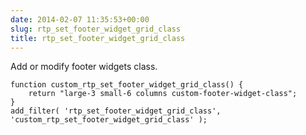 ```yaml
---
date: 2014-02-07 11:35:53+00:00
slug: rtp_set_footer_widget_grid_class
title: rtp_set_footer_widget_grid_class
---
```


Add or modify footer widgets class.

    
    function custom_rtp_set_footer_widget_grid_class() {
        return "large-3 small-6 columns custom-footer-widget-class";
    }
    add_filter( 'rtp_set_footer_widget_grid_class', 'custom_rtp_set_footer_widget_grid_class' );
